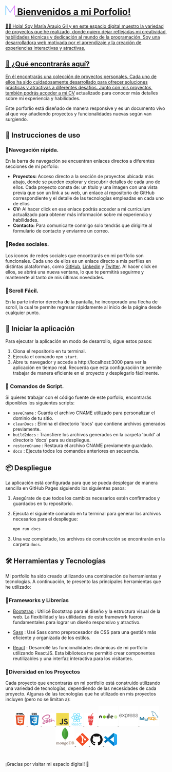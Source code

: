 # <a href="https://www.maragil.com" target="_blank" rel="noreferrer"> <img src="public/img/favicon.png" alt="html5" width="30" height="30"/> Bienvenidos a mi Porfolio!

🙌🏻 Hola! Soy María Araujo Gil y en este espacio digital muestro la variedad de proyectos que he realizado, donde quiero dejar reflejadas mi creatividad, habilidades técnicas y dedicación al mundo de la programación. Soy una desarrolladora web motivada por el aprendizaje y la creación de experiencias interactivas y atractivas.


## 🔎 ¿Qué encontrarás aquí?

En él encontrarás una colección de proyectos personales. Cada uno de ellos ha sido cuidadosamente desarrollado para ofrecer soluciones prácticas y atractivas a diferentes desafíos. Junto con mis proyectos, también podrás acceder a mi [CV](https://drive.google.com/file/d/10o8RU52tN787RjLF5TvUAIs-Zd5tM2qg/view) actualizado para conocer más detalles sobre mi experiencia y habilidades.

Este porforlio está diseñado de manera responsive y es un documento vivo al que voy añadiendo proyectos y funcionalidades nuevas según van surgiendo. 


## 📑	Instrucciones de uso

### 🔹Navegación rápida.

En la barra de navegación se encuentran enlaces directos a diferentes secciones de mi porfolio:

- **Proyectos:** Acceso directo a la sección de proyectos ubicada más abajo, donde se pueden explorar y descubrir detalles de cada uno de ellos. Cada proyecto consta de: un título y una imagen con una vista previa que son un link a su web, un enlace al repositorio de GitHub correspondiente y el detalle de las tecnologías empleadas en cada uno de ellos
- **CV:** Al hacer click en ese enlace podrás acceder a mi currículum actualizado para obtener más información sobre mi experiencia y habilidades.
- **Contacto:** Para comunicarte conmigo solo tendrás que dirigirte al formulario de contacto y enviarme un correo.

### 🔹Redes sociales.

Los iconos de redes sociales que encontrarás en mi portfolio son funcionales. Cada uno de ellos es un enlace directo a mis perfiles en distintas plataformas, como [GitHub](https://github.com/maragil), [Linkedin](https://www.linkedin.com/in/maria-araujo-gil/) y [Twitter](https://twitter.com/araujomaria84). Al hacer click en ellos, se abrirá una nueva ventana, lo que te permitirá seguirme y mantenerte al tanto de mis últimas novedades.

### 🔹Scroll Fácil.

En la parte inferior derecha de la pantalla, he incorporado una flecha de scroll, la cual te permite regresar rápidamente al inicio de la página desde cualquier punto.


## 🚀 Iniciar la aplicación

Para ejecutar la aplicación en modo de desarrollo, sigue estos pasos:

1. Clona el repositorio en tu terminal.
2. Ejecuta el comando `npm start`.
3. Abre tu navegador y accede a http://localhost:3000 para ver la aplicación en tiempo real.
Recuerda que esta configuración te permite trabajar de manera eficiente en el proyecto y desplegarlo fácilmente.

### 🔻 Comandos de Script.

Si quieres trabajar con el código fuente de este porfolio, encontrarás diponibles los siguientes scripts:
- `saveCname` : Guarda el archivo CNAME utilizado para personalizar el dominio de tu sitio.
- `cleanDocs` :  Elimina el directorio 'docs' que contiene archivos generados previamente.
- `build2docs` : Transfiere los archivos generados en la carpeta 'build' al directorio 'docs' para su despliegue.
- `restoreCname` : Restaura el archivo CNAME previamente guardado.
- `docs` : Ejecuta todos los comandos anteriores en secuencia.


## 📦 Despliegue 

La aplicación está configurada para que se pueda desplegar de manera sencilla en GitHub Pages siguiendo los siguientes pasos:
  1. Asegúrate de que todos los cambios necesarios estén confirmados y guardados en tu repositorio.
  2. Ejecuta el siguiente comando en tu terminal para generar los archivos necesarios para el despliegue:
     
     ```bash
     npm run docs
     
     ```
  3. Una vez completado, los archivos de construcción se encontrarán en la carpeta `docs`.


## 🛠️ Herramientas y Tecnologías

Mi portfolio ha sido creado utilizando una combinación de herramientas y tecnologías. A continuación, te presento las principales herramientas que he utilizado:

### 🔸Frameworks y Librerías

- [Bootstrap](https://getbootstrap.esdocu.com/) : Utilicé Bootstrap para el diseño y la estructura visual de la web. La flexibilidad y las utilidades de este framework fueron fundamentales para lograr un diseño responsivo y atractivo.

- [Sass](https://sass-lang.com/) : Usé Sass como preprocesador de CSS para una gestión más eficiente y organizada de los estilos.
  
- [React](https://es.react.dev/) : Desarrollé las funcionalidades dinámicas de mi portfolio utilizando ReactJS. Esta biblioteca me permitió crear componentes reutilizables y una interfaz interactiva para los visitantes.

### 🔸Diversidad en los Proyectos

Cada proyecto que encontrarás en mi portfolio está construido utilizando una variedad de tecnologías, dependiendo de las necesidades de cada proyecto. Algunas de las tecnologías que he utilizado en mis proyectos incluyen (pero no se limitan a):

<p align= 'center'>
<a href="https://www.w3schools.com/html/" target="_blank" rel="noreferrer"> <img src="https://raw.githubusercontent.com/devicons/devicon/master/icons/html5/html5-original-wordmark.svg" alt="html5" width="40" height="40"/> </a>
<a href="https://www.w3schools.com/css/" target="_blank" rel="noreferrer"> <img src="https://raw.githubusercontent.com/devicons/devicon/master/icons/css3/css3-original-wordmark.svg" alt="css3" width="40" height="40"/> </a> 
<a href="https://sass-lang.com" target="_blank" rel="noreferrer"> <img src="https://raw.githubusercontent.com/devicons/devicon/master/icons/sass/sass-original.svg" alt="sass" width="40" height="40"/> </a> 
<a href="https://developer.mozilla.org/en-US/docs/Web/JavaScript" target="_blank" rel="noreferrer"> <img src="https://raw.githubusercontent.com/devicons/devicon/master/icons/javascript/javascript-original.svg" alt="javascript" width="40" height="40"/> </a> 
<a href="https://reactjs.org/" target="_blank" rel="noreferrer"> <img src="https://raw.githubusercontent.com/devicons/devicon/master/icons/react/react-original-wordmark.svg" alt="react" width="40" height="40"/> </a>
<a href="https://gulpjs.com" target="_blank" rel="noreferrer"> <img src="https://raw.githubusercontent.com/devicons/devicon/master/icons/gulp/gulp-plain.svg" alt="gulp" width="40" height="40"/> </a>
<a href="https://nodejs.org" target="_blank" rel="noreferrer"> <img src="https://raw.githubusercontent.com/devicons/devicon/master/icons/nodejs/nodejs-original-wordmark.svg" alt="nodejs" width="60" height="60"/> </a> 
<a href="https://expressjs.com" target="_blank" rel="noreferrer"> <img src="https://raw.githubusercontent.com/devicons/devicon/master/icons/express/express-original-wordmark.svg" alt="express" width="60" height="60"/> </a> 
<a href="https://www.mysql.com/" target="_blank" rel="noreferrer"> <img src="https://raw.githubusercontent.com/devicons/devicon/master/icons/mysql/mysql-original-wordmark.svg" alt="mysql" width="60" height="60"/> </a> 
<a href="https://www.mongodb.com/" target="_blank" rel="noreferrer"> <img src="https://raw.githubusercontent.com/devicons/devicon/master/icons/mongodb/mongodb-original-wordmark.svg" alt="mongodb" width="60" height="60"/> </a>
<a href="https://git-scm.com/" target="_blank" rel="noreferrer"> <img src="https://raw.githubusercontent.com/devicons/devicon/master/icons/git/git-original.svg" alt="git" width="40" height="40"/> </a> 
 <a href="https://github.com/" target="_blank" rel="noreferrer"> <img src="https://raw.githubusercontent.com/devicons/devicon/master/icons/github/github-original.svg" width="40" height="40"/> </a> 
 <a href="https://code.visualstudio.com/" target="_blank" rel="noreferrer"> <img src="https://raw.githubusercontent.com/devicons/devicon/master/icons/vscode/vscode-original.svg" alt="vscode" width="40" height="40"/> </a>
</p>
<br>

¡Gracias por visitar mi espacio digital! 💚

